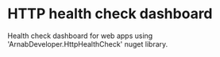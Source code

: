 # HTTP health check dashboard

Health check dashboard for web apps using 'ArnabDeveloper.HttpHealthCheck'
nuget library.